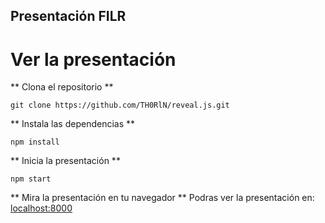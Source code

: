 ## Presentación FILR

# Ver la presentación

** Clona el repositorio **
```
git clone https://github.com/TH0RlN/reveal.js.git
```

** Instala las dependencias **
```
npm install
```

** Inicia la presentación **
```
npm start
```

** Mira la presentación en tu navegador **
Podras ver la presentación en: [localhost:8000](http://localhost:8000)
